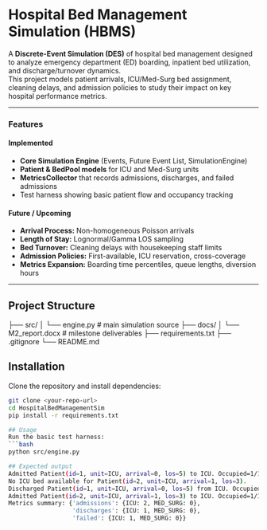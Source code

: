 # Hospital Bed Management Simulation (HBMS)

A **Discrete-Event Simulation (DES)** of hospital bed management designed to analyze emergency department (ED) boarding, inpatient bed utilization, and discharge/turnover dynamics.  
This project models patient arrivals, ICU/Med-Surg bed assignment, cleaning delays, and admission policies to study their impact on key hospital performance metrics.

---

### Features
#### Implemented
- **Core Simulation Engine** (Events, Future Event List, SimulationEngine)
- **Patient & BedPool models** for ICU and Med-Surg units
- **MetricsCollector** that records admissions, discharges, and failed admissions
- Test harness showing basic patient flow and occupancy tracking

#### Future / Upcoming
- **Arrival Process:** Non-homogeneous Poisson arrivals  
- **Length of Stay:** Lognormal/Gamma LOS sampling  
- **Bed Turnover:** Cleaning delays with housekeeping staff limits  
- **Admission Policies:** First-available, ICU reservation, cross-coverage  
- **Metrics Expansion:** Boarding time percentiles, queue lengths, diversion hours

---

## Project Structure
├── src/
│   └── engine.py        # main simulation source
├── docs/
│   └── M2_report.docx   # milestone deliverables
├── requirements.txt
├── .gitignore
└── README.md

## Installation
Clone the repository and install dependencies:
```bash
git clone <your-repo-url>
cd HospitalBedManagementSim
pip install -r requirements.txt

## Usage
Run the basic test harness:
```bash
python src/engine.py

## Expected output
Admitted Patient(id=1, unit=ICU, arrival=0, los=5) to ICU. Occupied=1/1
No ICU bed available for Patient(id=2, unit=ICU, arrival=1, los=3).
Discharged Patient(id=1, unit=ICU, arrival=0, los=5) from ICU. Occupied=0/1
Admitted Patient(id=2, unit=ICU, arrival=1, los=3) to ICU. Occupied=1/1
Metrics summary: {'admissions': {ICU: 2, MED_SURG: 0},
                  'discharges': {ICU: 1, MED_SURG: 0},
                  'failed': {ICU: 1, MED_SURG: 0}}


